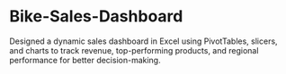 # Bike-Sales-Dashboard
Designed a dynamic sales dashboard in Excel using PivotTables, slicers, and charts to track revenue, top-performing products, and regional performance for better decision-making.
